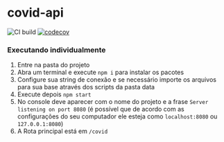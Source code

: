 # covid-api

![CI build](https://github.com/jhomarolo/covid-api/workflows/CI%20build/badge.svg)  [![codecov](https://codecov.io/gh/jhomarolo/covid-api/branch/master/graph/badge.svg)](https://codecov.io/gh/jhomarolo/covid-api)

### Executando individualmente

1. Entre na pasta do projeto
2. Abra um terminal e execute `npm i` para instalar os pacotes
3. Configure sua string de conexão e se necessário importe os arquivos para sua base através dos scripts da pasta data
3. Execute depois `npm start`
4. No console deve aparecer com o nome do projeto e a frase `Server listening on port 8080` (é possível que de acordo com as configurações do seu computador ele esteja como `localhost:8080` ou `127.0.0.1:8080`)
5. A Rota principal está em `/covid`


